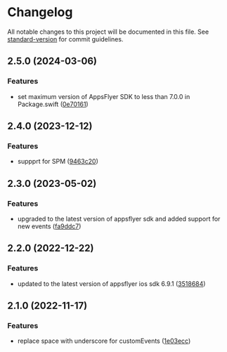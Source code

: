 # Changelog

All notable changes to this project will be documented in this file. See [standard-version](https://github.com/conventional-changelog/standard-version) for commit guidelines.

## 2.5.0 (2024-03-06)


### Features

* set maximum version of AppsFlyer SDK to less than 7.0.0 in Package.swift ([0e70161](https://github.com/rudderlabs/rudder-integration-appsflyer-ios/commit/0e7016142ae081d0249e26e82595dfe3a306a9f5))

## 2.4.0 (2023-12-12)


### Features

* suppprt for SPM ([9463c20](https://github.com/rudderlabs/rudder-integration-appsflyer-ios/commit/9463c20c24b946f40f8c93039083da3aeadabcb8))

## 2.3.0 (2023-05-02)


### Features

* upgraded to the latest version of appsflyer sdk and added support for new events ([fa9ddc7](https://github.com/rudderlabs/rudder-integration-appsflyer-ios/commit/fa9ddc749dfa046fe4a071dfe3bff0fd14560ce2))

## 2.2.0 (2022-12-22)


### Features

* updated to the latest version of appsflyer ios sdk 6.9.1 ([3518684](https://github.com/rudderlabs/rudder-integration-appsflyer-ios/commit/35186842184db746adcbfd33838beb6ef5fd3e11))

## 2.1.0 (2022-11-17)


### Features

* replace space with underscore for customEvents ([1e03ecc](https://github.com/rudderlabs/rudder-integration-appsflyer-ios/commit/1e03eccad6cca29d4eba6fc51f1365d6db3e2266))
